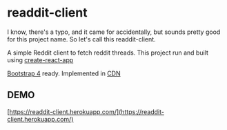 readdit-client
=============
I know, there's a typo, and it came for accidentally, but sounds pretty good for this project name. So let's call this readdit-client.


A simple Reddit client to fetch reddit threads. This project run and built using [create-react-app](https://github.com/facebook/create-react-app)

[Bootstrap 4](https://getbootstrap.com/) ready. Implemented in [CDN](https://getbootstrap.com/docs/4.0/getting-started/introduction/)

## DEMO
[https://readdit-client.herokuapp.com/](https://readdit-client.herokuapp.com/)


